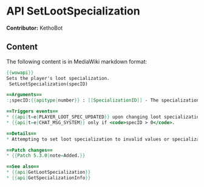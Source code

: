 # API SetLootSpecialization

**Contributor:** KethoBot

## Content

The following content is in MediaWiki markdown format:

```mediawiki
{{wowapi}}
Sets the player's loot specialization.
 SetLootSpecialization(specID)

==Arguments==
:;specID:{{apitype|number}} : [[SpecializationID]] - The specialization to receive loot for, regardless of current specialization; or 0 to receive loot for the current specialization.

==Triggers events==
* {{api|t=e|PLAYER_LOOT_SPEC_UPDATED}} upon changing loot specialization successfully.
* {{api|t=e|CHAT_MSG_SYSTEM}} only if <code>specID > 0</code>.

==Details==
* Attempting to set loot specialization to invalid values or specializations of another class fails silently.

==Patch changes==
* {{Patch 5.3.0|note=Added.}}

==See also==
* {{api|GetLootSpecialization}}
* {{api|GetSpecializationInfo}}
```